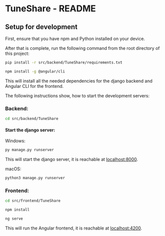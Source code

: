 # TuneShare - README

## Setup for development

First, ensure that you have npm and Python installed on your device.

After that is complete, run the following command from the root 
directory of this project:

```bash
pip install -r src/backend/TuneShare/requirements.txt
```

````bash
npm install -g @angular/cli
````

This will install all the needed dependencies for the django backend and Angular CLI for the frontend.

The following instructions show, how to start the development servers:

### Backend:
````bash
cd src/backend/TuneShare
````

#### Start the django server:

Windows:
````bash
py manage.py runserver
````

This will start the django server, it is reachable at [localhost:8000](http://localhost:8000).

macOS:
````bash
python3 manage.py runserver
````

### Frontend:
````bash
cd src/frontend/TuneShare
````

````bash
npm install
````

````bash
ng serve
````
This will run the Angular frontend, it is reachable at [localhost:4200](http://localhost:4200).
